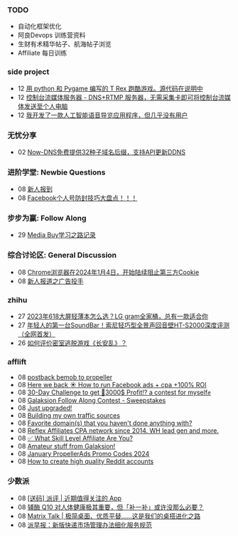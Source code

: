 ### TODO
-  自动化框架优化
-  阿良Devops 训练营资料
-  生财有术精华帖子、航海帖子浏览
-  Affiliate 每日训练

### side project
<!-- sideproject:START -->
-  12 [用 python 和 Pygame 编写的 T Rex 跑酷游戏。源代码在说明中](https://www.youtube.com/watch?v=pZySIXSelCA)
-  12 [控制台流媒体服务器 - DNS+RTMP 服务器，无需采集卡即可将控制台流媒体发送至个人电脑](https://github.com/Aioros/console-streaming-server)
-  12 [我开发了一款人工智能语音导览应用程序，但几乎没有用户](https://www.reddit.com/r/SideProject/comments/18gpp0e/ive_built_an_ai_audio_tour_app_but_have_almost_no/)<!-- sideproject:END -->


### 无忧分享
<!-- ruyo:START -->
-  02 [Now-DNS免费提供32种子域名后缀，支持API更新DDNS](https://51.ruyo.net/18589.html)<!-- ruyo:END -->

### 进阶学堂: Newbie Questions
<!-- advertcn1:START -->
-  08 [新人报到](https://www.advertcn.com/thread-113594-1-1.html)
-  08 [Facebook个人号防封技巧大盘点！！！](https://www.advertcn.com/thread-113591-1-1.html)<!-- advertcn1:END -->

### 步步为赢: Follow Along
<!-- advertcn2:START -->
-  29 [Media Buy学习之路记录](https://www.advertcn.com/thread-113493-1-1.html)<!-- advertcn2:END -->

### 综合讨论区: General Discussion
<!-- advertcn3:START -->
-  08 [Chrome浏览器在2024年1月4日，开始陆续阻止第三方Cookie](https://www.advertcn.com/thread-113596-1-1.html)
-  08 [新人报道之广告投手](https://www.advertcn.com/thread-113589-1-1.html)<!-- advertcn3:END -->


### zhihu
<!-- zhihu:START -->
-  27 [2023年618大屏轻薄本怎么选？LG gram全家桶，总有一款适合你](http://zhuanlan.zhihu.com/p/632641888?utm_campaign=rss&utm_medium=rss&utm_source=rss&utm_content=title)
-  27 [年轻人的第一台SoundBar！索尼轻巧型全景声回音壁HT-S2000深度评测（全网首发）](http://zhuanlan.zhihu.com/p/630990296?utm_campaign=rss&utm_medium=rss&utm_source=rss&utm_content=title)
-  26 [如何评价密室逃脱游戏《长安乱》？](http://www.zhihu.com/question/563950552/answer/3045961312?utm_campaign=rss&utm_medium=rss&utm_source=rss&utm_content=title)<!-- zhihu:END -->

### afflift
<!-- afflift:START -->
-  08 [postback bemob to propeller](https://afflift.com/f/threads/postback-bemob-to-propeller.12418/)
-  08 [Here we back ☀️ How to run Facebook ads + cpa +100% ROI](https://afflift.com/f/threads/here-we-back-%E2%98%80%EF%B8%8F-how-to-run-facebook-ads-cpa-100-roi.12146/)
-  08 [30-Day Challenge to get 🎯3000$ Profit⁉ a contest for myself✊](https://afflift.com/f/threads/30-day-challenge-to-get-%F0%9F%8E%AF3000-profit%E2%81%89-a-contest-for-myself%E2%9C%8A.9419/)
-  08 [Galaksion Follow Along Contest - Sweepstakes](https://afflift.com/f/threads/galaksion-follow-along-contest-sweepstakes.11314/)
-  08 [Just upgraded!](https://afflift.com/f/threads/just-upgraded.12419/)
-  08 [Building my own traffic sources](https://afflift.com/f/threads/building-my-own-traffic-sources.10721/)
-  08 [Favorite domain&lpar;s&rpar; that you haven&#39;t done anything with?](https://afflift.com/f/threads/favorite-domain-s-that-you-havent-done-anything-with.12187/)
-  08 [Reflex Affiliates CPA network since 2014. WH lead gen and more.](https://afflift.com/f/threads/reflex-affiliates-cpa-network-since-2014-wh-lead-gen-and-more.7190/)
-  08 [✅ What Skill Level Affiliate Are You?](https://afflift.com/f/threads/%E2%9C%85-what-skill-level-affiliate-are-you.7860/)
-  08 [Amateur stuff from Galaksion!](https://afflift.com/f/threads/amateur-stuff-from-galaksion.12400/)
-  08 [January PropellerAds Promo Codes 2024](https://afflift.com/f/threads/january-propellerads-promo-codes-2024.12417/)
-  08 [How to create high quality Reddit accounts](https://afflift.com/f/threads/how-to-create-high-quality-reddit-accounts.12409/)<!-- afflift:END -->

### 少数派
<!-- sspai:START -->
-  08 [[送码] 派评 | 近期值得关注的 App](https://sspai.com/post/85663)
-  08 [辅酶 Q10 对人体健康极其重要，但「补一补」或许没那么必要？](https://sspai.com/post/85322)
-  08 [Matrix Talk | 极简桌面、优质平替……这是我们的桌搭进化之路](https://sspai.com/post/85556)
-  08 [派早报：新版快递市场管理办法细化服务规范](https://sspai.com/post/85637)<!-- sspai:END -->
